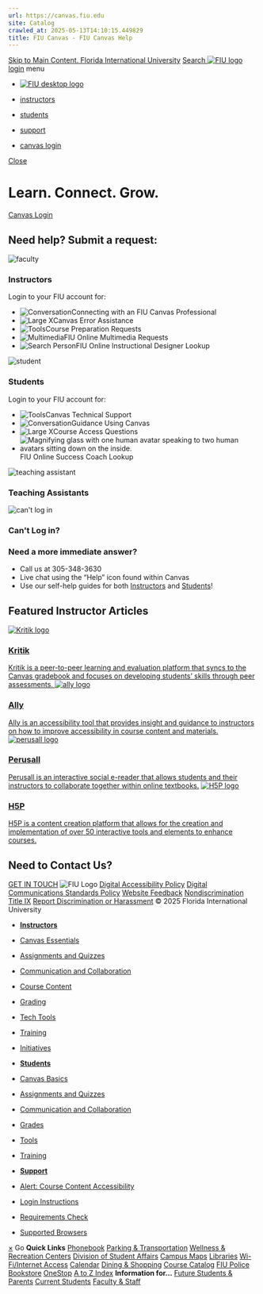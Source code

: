 ```yaml
---
url: https://canvas.fiu.edu
site: Catalog
crawled_at: 2025-05-13T14:10:15.449829
title: FIU Canvas - FIU Canvas Help
---
```


[Skip to Main Content. ](https://canvas.fiu.edu/#main-content)
[Florida International University](https://fiu.edu)
[ Search ](https://canvas.fiu.edu/)
[ ![FIU logo](https://canvas.fiu.edu/_assets/images/fiu-logo.png) ](https://canvas.fiu.edu/index.php)
[login](https://fiu.instructure.com)
menu
  * [ ![FIU desktop logo](https://canvas.fiu.edu/_assets/images/fiu-logo.png) ](https://canvas.fiu.edu/index.php)


  * [instructors](https://fiuonline.my.site.com/canvas/s/categories-faculty)
  * [students](https://fiuonline.my.site.com/canvas/s/categories-student)
  * [support](https://canvas.fiu.edu/support/index.php)
  * [canvas login](https://fiu.instructure.com/)

[ Close ](https://canvas.fiu.edu/)
# Learn. Connect. Grow.
[Canvas Login](https://fiu.instructure.com "login to canvas")
## Need help? Submit a request:
![faculty](https://canvas.fiu.edu/_assets/images/icons/faculty-icon.svg)
### Instructors
Login to your FIU account for:
  * ![Conversation](https://canvas.fiu.edu/_assets/images/consultation.svg)Connecting with an FIU Canvas Professional 
  * ![Large X](https://canvas.fiu.edu/_assets/images/course-issue.svg)Canvas Error Assistance 
  * ![Tools](https://canvas.fiu.edu/_assets/images/maintenance.svg)Course Preparation Requests 
  * ![Multimedia](https://canvas.fiu.edu/_assets/images/icons/multimedia-icon-01.svg)FIU Online Multimedia Requests 
  * ![Search Person](https://canvas.fiu.edu/_assets/images/icons/fiublue-id-lookup-icon.svg)FIU Online Instructional Designer Lookup 


![student](https://canvas.fiu.edu/_assets/images/icons/students-icon.svg)
### Students
Login to your FIU account for:
  * ![Tools](https://canvas.fiu.edu/_assets/images/icons/icon-laptop-mac.svg)Canvas Technical Support 
  * ![Conversation](https://canvas.fiu.edu/_assets/images/icons/icons-support-agent.svg)Guidance Using Canvas 
  * ![Large X](https://canvas.fiu.edu/_assets/images/icons/icon-key.svg)Course Access Questions 
  * ![Magnifying glass with one human avatar speaking to two human avatars sitting down on the inside.](https://canvas.fiu.edu/_assets/images/icons/icon-success-coach-lookup.svg)FIU Online Success Coach Lookup 


![teaching assistant](https://canvas.fiu.edu/_assets/images/icons/teaching-assistant-icon.svg)
### Teaching Assistants
![can't log in](https://canvas.fiu.edu/_assets/images/icons/cant-log-in-icon.svg)
### Can't Log in?
### Need a more immediate answer?
  * Call us at 305-348-3630
  * Live chat using the “Help” icon found within Canvas
  * Use our self-help guides for both [Instructors](https://fiuonline.my.site.com/canvas/s/categories-faculty) and [Students](https://fiuonline.my.site.com/canvas/s/categories-student)!


## Featured Instructor Articles
[ ![Kritik logo](https://canvas.fiu.edu/_assets/images/icons/featured-articles-kritik.png) ](https://canvas.fiu.edu/"https:/fiuonline.my.site.com/canvas/s/article/Kritik-Instructors)
### [Kritik](https://fiuonline.my.site.com/canvas/s/article/Kritik-Instructors)
[ Kritik is a peer-to-peer learning and evaluation platform that syncs to the Canvas gradebook and focuses on developing students’ skills through peer assessments. ](https://fiuonline.my.site.com/canvas/s/article/Kritik-Instructors)
[ ![ally logo](https://canvas.fiu.edu/_assets/images/ally-feature.png) ](https://fiuonline.my.site.com/canvas/s/article/Ally-Instructor)
### [Ally](https://fiuonline.my.site.com/canvas/s/article/Ally-Instructor)
[Ally is an accessibility tool that provides insight and guidance to instructors on how to improve accessibility in course content and materials.](https://fiuonline.my.site.com/canvas/s/article/Ally-Instructor)
[ ![perusall logo](https://canvas.fiu.edu/_assets/images/perusall-feature.gif) ](https://fiuonline.my.site.com/canvas/s/article/Perusall-Instructors)
### [Perusall](https://fiuonline.my.site.com/canvas/s/article/Perusall-Instructors)
[Perusall is an interactive social e-reader that allows students and their instructors to collaborate together within online textbooks.](https://fiuonline.my.site.com/canvas/s/article/Perusall-Instructors)
[ ![H5P logo](https://canvas.fiu.edu/_assets/images/icons/featured-article-h5p-inverted.png) ](https://fiuonline.my.site.com/canvas/s/article/H5P-Instructors)
### [H5P](https://fiuonline.my.site.com/canvas/s/article/H5P-Instructors)
[ H5P is a content creation platform that allows for the creation and implementation of over 50 interactive tools and elements to enhance courses.](https://fiuonline.my.site.com/canvas/s/article/H5P-Instructors)
## Need to Contact Us?
[GET IN TOUCH](https://canvas.fiu.edu/support/index.php)
![FIU Logo](https://canvas.fiu.edu/_assets/images/fiu-logo-white.png) [Digital Accessibility Policy](https://policies.fiu.edu/policy/927) [Digital Communications Standards Policy](https://policies.fiu.edu/policy/755) [Website Feedback](https://webforms.fiu.edu/view.php?id=1584949) [Nondiscrimination](https://ace.fiu.edu/civil-rights-and-accessibility/harassment-and-discrimination/) [Title IX](https://ace.fiu.edu/title-ix/) [Report Discrimination or Harassment](https://report.fiu.edu/) © 2025 Florida International University 
  * [ **Instructors** ](https://fiuonline.my.site.com/canvas/s/categories-faculty)
  * [Canvas Essentials](https://fiuonline.my.site.com/canvas/s/topic/0TO2I0000005iKD)
  * [Assignments and Quizzes](https://fiuonline.my.site.com/canvas/s/topic/0TO2I0000005iKC)
  * [Communication and Collaboration](https://fiuonline.my.site.com/canvas/s/topic/0TO2I0000005iKE)
  * [Course Content](https://fiuonline.my.site.com/canvas/s/topic/0TO2I0000005iKF)
  * [Grading](https://fiuonline.my.site.com/canvas/s/topic/0TO2I0000005iKG)
  * [Tech Tools](https://fiuonline.my.site.com/canvas/s/categories-sub-faculty)
  * [Training](https://canvas.fiu.edu/training/faculty/)
  * [Initiatives](https://fiuonline.my.site.com/canvas/s/topic/0TO2I0000005iKH)


  * [ **Students** ](https://fiuonline.my.site.com/canvas/s/categories-student)
  * [Canvas Basics](https://fiuonline.my.site.com/canvas/s/topic/0TO2I0000005iK7)
  * [Assignments and Quizzes](https://fiuonline.my.site.com/canvas/s/topic/0TO2I0000005iK8)
  * [Communication and Collaboration](https://fiuonline.my.site.com/canvas/s/topic/0TO2I0000005iK2)
  * [Grades](https://fiuonline.my.site.com/canvas/s/topic/0TO2I0000005iK4)
  * [Tools](https://fiuonline.my.site.com/canvas/s/topic/0TO2I0000005iK5)
  * [Training](https://canvas.fiu.edu/training/students/)


  * [ **Support** ](https://canvas.fiu.edu/support)
  * [Alert: Course Content Accessibility](https://onlineforms.fiu.edu/canvasaccessibilityalert)
  * [Login Instructions](https://fiuonline.my.site.com/canvas/s/article/Login-and-Forgotten-Password)
  * [Requirements Check](https://canvas.fiu.edu/login/requirements-check.php)
  * [Supported Browsers](https://community.canvaslms.com/docs/DOC-10720)


[×](https://canvas.fiu.edu/)
Go
**Quick Links**
[Phonebook](https://phonebook.fiu.edu) [Parking & Transportation](https://parking.fiu.edu/) [Wellness & Recreation Centers](https://dasa.fiu.edu/all-departments/wellness-recreation-centers/) [Division of Student Affairs](https://dasa.fiu.edu/index.html) [Campus Maps](http://campusmaps.fiu.edu/) [Libraries](https://library.fiu.edu/) [Wi-Fi/Internet Access](https://network.fiu.edu/) [Calendar](https://calendar.fiu.edu/) [Dining & Shopping](http://shop.fiu.edu/index.php) [Course Catalog](https://catalog.fiu.edu/) [FIU Police](https://police.fiu.edu/) [Bookstore](https://shop.fiu.edu/retail/barnes-noble/course-materials/) [OneStop](https://onestop.fiu.edu/) [A to Z Index](https://www.fiu.edu/atoz/index.html)
**Information for...**
[Future Students & Parents](https://www.fiu.edu/information-for/future-students-parents.html) [Current Students](https://www.fiu.edu/information-for/current-students.html) [Faculty & Staff](https://www.fiu.edu/information-for/faculty-staff.html)
